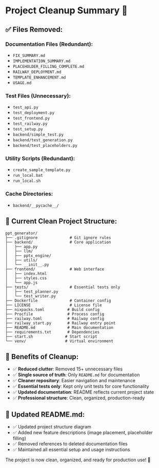 # Project Cleanup Summary 🧹

## ✅ **Files Removed:**

### Documentation Files (Redundant):
- `FIX_SUMMARY.md`
- `IMPLEMENTATION_SUMMARY.md` 
- `PLACEHOLDER_FILLING_COMPLETE.md`
- `RAILWAY_DEPLOYMENT.md`
- `TEMPLATE_ENHANCEMENT.md`
- `USAGE.md`

### Test Files (Unnecessary):
- `test_api.py`
- `test_deployment.py`
- `test_frontend.py`
- `test_railway.py`
- `test_setup.py`
- `backend/simple_test.py`
- `backend/test_generation.py`
- `backend/test_placeholders.py`

### Utility Scripts (Redundant):
- `create_sample_template.py`
- `run_local.bat`
- `run_local.sh`

### Cache Directories:
- `backend/__pycache__/`

## 📁 **Current Clean Project Structure:**

```
ppt_generator/
├── .gitignore              # Git ignore rules
├── backend/                # Core application
│   ├── app.py
│   ├── llm/
│   ├── pptx_engine/
│   ├── utils/
│   └── __init__.py
├── frontend/               # Web interface
│   ├── index.html
│   ├── styles.css
│   └── app.js
├── tests/                  # Essential tests only
│   ├── test_planner.py
│   └── test_writer.py
├── Dockerfile              # Container config
├── LICENSE                 # License file
├── nixpacks.toml          # Build config
├── Procfile               # Process config
├── railway.toml           # Railway config
├── railway_start.py       # Railway entry point
├── README.md              # Main documentation
├── requirements.txt       # Dependencies
├── start.sh              # Start script
└── venv/                 # Virtual environment
```

## 🎯 **Benefits of Cleanup:**

- ✅ **Reduced clutter**: Removed 15+ unnecessary files
- ✅ **Single source of truth**: Only `README.md` for documentation
- ✅ **Cleaner repository**: Easier navigation and maintenance
- ✅ **Essential tests only**: Kept only unit tests for core functionality
- ✅ **Updated documentation**: README reflects current project state
- ✅ **Professional structure**: Clean, organized, production-ready

## 📖 **Updated README.md:**

- ✅ Updated project structure diagram
- ✅ Added new feature descriptions (image placement, placeholder filling)
- ✅ Removed references to deleted documentation files
- ✅ Maintained all essential setup and usage instructions

The project is now clean, organized, and ready for production use! 🚀
